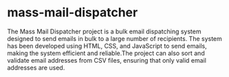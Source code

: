 # mass-mail-dispatcher
The Mass Mail Dispatcher project is a bulk email dispatching system designed to send emails in bulk to a large number of recipients. The system has been developed using HTML, CSS, and JavaScript to send emails, making the system efficient and reliable.The project can also sort and validate email addresses from CSV files, ensuring that only valid email addresses are used.
